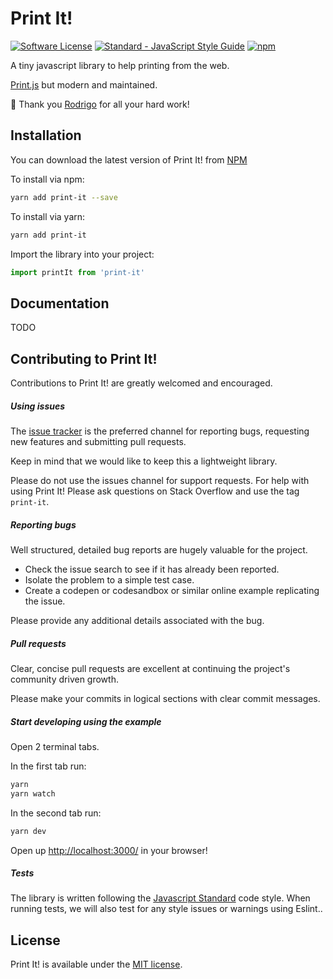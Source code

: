 # Print It!

[![Software License](https://img.shields.io/badge/license-MIT-brightgreen.svg?style=flat)](LICENSE)
[![Standard - JavaScript Style Guide](https://img.shields.io/badge/code_style-standard-brightgreen.svg)](http://standardjs.com/)
[![npm](https://img.shields.io/npm/v/print-it.svg)](https://www.npmjs.com/package/print-it)

A tiny javascript library to help printing from the web.

[Print.js](https://github.com/crabbly/print.js) but modern and maintained.


🙏 Thank you [Rodrigo](https://github.com/crabbly) for all your hard work!

<!-- TODO: Netlify example site -->

## Installation

You can download the latest version of Print It! from [NPM](https://www.npmjs.com/package/print-it)

To install via npm:

```bash
yarn add print-it --save
```

To install via yarn:

```bash
yarn add print-it
```

Import the library into your project:

```js
import printIt from 'print-it'
```

## Documentation

TODO
<!-- Insert netlify site-->

## Contributing to Print It!

Contributions to Print It! are greatly welcomed and encouraged.

##### Using issues

The [issue tracker](https://github.com/daphnesmit/print-it/issues) is the preferred channel for reporting bugs, requesting new features and submitting pull requests.

Keep in mind that we would like to keep this a lightweight library.

Please do not use the issues channel for support requests. For help with using Print It! Please ask questions on Stack Overflow and use the tag `print-it`.

##### Reporting bugs

Well structured, detailed bug reports are hugely valuable for the project.

* Check the issue search to see if it has already been reported.
* Isolate the problem to a simple test case.
* Create a codepen or codesandbox or similar online example replicating the issue.

Please provide any additional details associated with the bug.

##### Pull requests

Clear, concise pull requests are excellent at continuing the project's community driven growth.  

Please make your commits in logical sections with clear commit messages.  

##### Start developing using the example

Open 2 terminal tabs.

In the first tab run:
```bash
yarn
yarn watch
```

In the second tab run:
```bash
yarn dev
```

Open up [http://localhost:3000/](http://localhost:3000/) in your browser!

##### Tests

The library is written following the [Javascript Standard](https://standardjs.com) code style. When running tests, we will also test for any style issues or warnings using Eslint..

## License

Print It! is available under the [MIT license](https://github.com/daphnesmit/print-it/blob/master/LICENSE).
